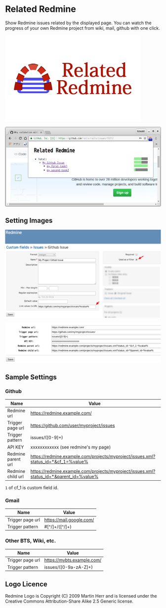 Related Redmine
===============

Show Redmine issues related by the displayed page.
You can watch the progress of your own Redmine project from wiki, mail, github with one click.

![Related Redmine](img/tile.png)

![Screenshot 1](img/screenshot.png)


## Setting Images

![Custom Feild Setting](img/redmine-custom-field.png)

![Related Redmine Setting](img/related-redmine-settings.png)


## Sample Settings

### Github

| Name               | Value         |
| ------------------ | ------------- |
| Redmine url        | https://redmine.example.com/ |
| Trigger page url   | https://github.com/user/myproject/issues |
| Trigger pattern    | issues/([0-9]+)      |
| API KEY            | xxxxxxxxxxxx (see redmine's my page)  |
| Redmine parent url | https://redmine.example.com/projects/myproject/issues.xml?status_id=*&cf_1=%value% |
| Redmine child url  | https://redmine.example.com/projects/myproject/issues.xml?status_id=*&parent_id=%value% |

`1` of cf_1 is custom field id.


### Gmail

| Name               | Value         |
| ------------------ | ------------- |
| Trigger page url   | https://mail.google.com/ |
| Trigger pattern    | #[^/]+/([^/]+)      |


### Other BTS, Wiki, etc.

| Name               | Value         |
| ------------------ | ------------- |
| Trigger page url   | https://mybts.example.com/ |
| Trigger pattern    | issues/([0-9a-zA-Z]+)      |



## Logo Licence

Redmine Logo is Copyright (C) 2009 Martin Herr and is licensed under the Creative Commons Attribution-Share Alike 2.5 Generic license.
